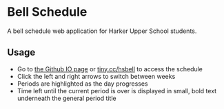 # Bell Schedule
A bell schedule web application for Harker Upper School students.

## Usage
* Go to [the Github IO page](http://harkerdev.github.io/bellschedule/) or [tiny.cc/hsbell](http://tiny.cc/hsbell) to access the schedule
* Click the left and right arrows to switch between weeks
* Periods are highlighted as the day progresses
* Time left until the current period is over is displayed in small, bold text underneath the general period title
